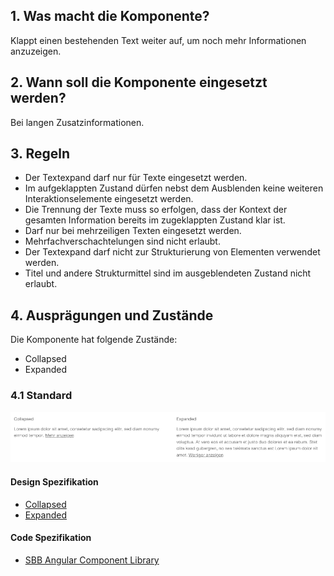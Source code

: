 ## 1. Was macht die Komponente?
Klappt einen bestehenden Text weiter auf, um noch mehr Informationen anzuzeigen.

## 2. Wann soll die Komponente eingesetzt werden? 
Bei langen Zusatzinformationen.

## 3. Regeln 
* Der Textexpand darf nur für Texte eingesetzt werden.
* Im aufgeklappten Zustand dürfen nebst dem Ausblenden keine weiteren Interaktionselemente eingesetzt werden.
* Die Trennung der Texte muss so erfolgen, dass der Kontext der gesamten Information bereits im zugeklappten Zustand klar ist.
* Darf nur bei mehrzeiligen Texten eingesetzt werden.
* Mehrfachverschachtelungen sind nicht erlaubt.
* Der Textexpand darf nicht zur Strukturierung von Elementen verwendet werden.
* Titel und andere Strukturmittel sind im ausgeblendeten Zustand nicht erlaubt.

## 4. Ausprägungen und Zustände
Die Komponente hat folgende Zustände:
* Collapsed
* Expanded

### 4.1 Standard
![Darstellung der Komponente Textexpander](https://raw.githubusercontent.com/sbb-design-systems/design-system-website-documentation/master/documentation/components/textexpand/images/textexpand_default.png 'class: image')

#### Design Spezifikation
* [Collapsed](https://www.sketch.com/s/80f12b3b-58e5-4b4c-98cd-c553bae18db0/a/ApRlk4#Inspector)
* [Expanded](https://www.sketch.com/s/80f12b3b-58e5-4b4c-98cd-c553bae18db0/a/0Z7b2y#Inspector)

#### Code Spezifikation
* [SBB Angular Component Library](https://sbb-angular.app.sbb.ch/latest/public/components/textexpand)
